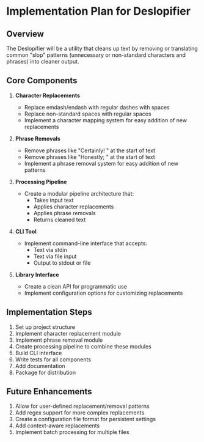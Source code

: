 # Implementation Plan for Deslopifier

## Overview
The Deslopifier will be a utility that cleans up text by removing or translating common "slop" patterns (unnecessary or non-standard characters and phrases) into cleaner output.

## Core Components

1. **Character Replacements**
   - Replace emdash/endash with regular dashes with spaces
   - Replace non-standard spaces with regular spaces
   - Implement a character mapping system for easy addition of new replacements

2. **Phrase Removals**
   - Remove phrases like "Certainly! " at the start of text
   - Remove phrases like "Honestly; " at the start of text
   - Implement a phrase removal system for easy addition of new patterns

3. **Processing Pipeline**
   - Create a modular pipeline architecture that:
     - Takes input text
     - Applies character replacements
     - Applies phrase removals
     - Returns cleaned text

4. **CLI Tool**
   - Implement command-line interface that accepts:
     - Text via stdin
     - Text via file input
     - Output to stdout or file

5. **Library Interface**
   - Create a clean API for programmatic use
   - Implement configuration options for customizing replacements

## Implementation Steps

1. Set up project structure
2. Implement character replacement module
3. Implement phrase removal module
4. Create processing pipeline to combine these modules
5. Build CLI interface
6. Write tests for all components
7. Add documentation
8. Package for distribution

## Future Enhancements

1. Allow for user-defined replacement/removal patterns
2. Add regex support for more complex replacements
3. Create a configuration file format for persistent settings
4. Add context-aware replacements
5. Implement batch processing for multiple files